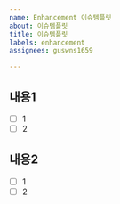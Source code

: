 ```yaml
---
name: Enhancement 이슈템플릿
about: 이슈템플릿
title: 이슈템플릿
labels: enhancement
assignees: guswns1659

---
```


## 내용1 
- [ ] 1 
- [ ] 2

## 내용2
- [ ] 1
- [ ] 2

